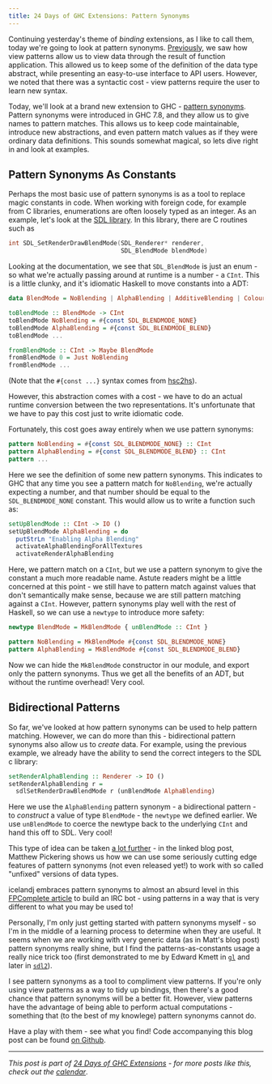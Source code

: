 ```yaml
---
title: 24 Days of GHC Extensions: Pattern Synonyms
---
```


Continuing yesterday's theme of *binding* extensions, as I like to call them,
today we're going to look at pattern
synonyms. [Previously](/posts/2014-12-02-view-patterns.html), we saw how view
patterns allow us to view data through the result of function application. This
allowed us to keep some of the definition of the data type abstract, while
presenting an easy-to-use interface to API users. However, we noted that there
was a syntactic cost - view patterns require the user to learn new syntax.

Today, we'll look at a brand new extension to GHC -
[pattern synonyms](https://downloads.haskell.org/~ghc/7.8.3/docs/html/users_guide/syntax-extns.html#pattern-synonyms). Pattern
synonyms were introduced in GHC 7.8, and they allow us to give names to pattern
matches. This allows us to keep code maintainable, introduce new abstractions,
and even pattern match values as if they were ordinary data definitions. This
sounds somewhat magical, so lets dive right in and look at examples.

## Pattern Synonyms As Constants

Perhaps the most basic use of pattern synonyms is as a tool to replace magic
constants in code. When working with foreign code, for example from C libraries,
enumerations are often loosely typed as an integer. As an example, let's look at
the [SDL library](http://libsdl.org). In this library, there are C routines such
as

```c
int SDL_SetRenderDrawBlendMode(SDL_Renderer* renderer,
                               SDL_BlendMode blendMode)
```


Looking at the documentation, we see that `SDL_BlendMode` is just an enum - so
what we're actually passing around at runtime is a number - a `CInt`. This is a
little clunky, and it's idiomatic Haskell to move constants into a ADT:

```haskell
data BlendMode = NoBlending | AlphaBlending | AdditiveBlending | ColourModulatedBlending

toBlendMode :: BlendMode -> CInt
toBlendMode NoBlending = #{const SDL_BLENDMODE_NONE}
toBlendMode AlphaBlending = #{const SDL_BLENDMODE_BLEND}
toBlendMode ...

fromBlendMode :: CInt -> Maybe BlendMode
fromBlendMode 0 = Just NoBlending
fromBlendMode ...
```

(Note that the `#{const ...}` syntax comes from
[hsc2hs](https://downloads.haskell.org/~ghc/latest/docs/html/users_guide/hsc2hs.html)).

However, this abstraction comes with a cost - we have to do an actual runtime
conversion between the two representations. It's unfortunate that we have to pay
this cost just to write idiomatic code.

Fortunately, this cost goes away entirely when we use pattern synonyms:

```haskell
pattern NoBlending = #{const SDL_BLENDMODE_NONE} :: CInt
pattern AlphaBlending = #{const SDL_BLENDMODE_BLEND} :: CInt
pattern ...
```

Here we see the definition of some new pattern synonyms. This indicates to GHC
that any time you see a pattern match for `NoBlending`, we're actually expecting
a number, and that number should be equal to the `SDL_BLENDMODE_NONE`
constant. This would allow us to write a function such as:

```haskell
setUpBlendMode :: CInt -> IO ()
setUpBlendMode AlphaBlending = do
  putStrLn "Enabling Alpha Blending"
  activateAlphaBlendingForAllTextures
  activateRenderAlphaBlending
```

Here, we pattern match on a `CInt`, but we use a pattern synonym to give the
constant a much more readable name. Astute readers might be a little concerned
at this point - we still have to pattern match against values that don't
semantically make sense, because we are still pattern matching against a
`CInt`. However, pattern synonyms play well with the rest of Haskell, so we can
use a `newtype` to introduce more safety:

```haskell
newtype BlendMode = MkBlendMode { unBlendMode :: CInt }

pattern NoBlending = MkBlendMode #{const SDL_BLENDMODE_NONE}
pattern AlphaBlending = MkBlendMode #{const SDL_BLENDMODE_BLEND}
```

Now we can hide the `MkBlendMode` constructor in our module, and export only the
pattern synonyms. Thus we get all the benefits of an ADT, but without the
runtime overhead! Very cool.

## Bidirectional Patterns

So far, we've looked at how pattern synonyms can be used to help pattern
matching. However, we can do more than this - bidirectional pattern synonyms
also allow us to *create* data. For example, using the previous example, we
already have the ability to send the correct integers to the SDL c library:

```haskell
setRenderAlphaBlending :: Renderer -> IO ()
setRenderAlphaBlending r =
  sdlSetRenderDrawBlendMode r (unBlendMode AlphaBlending)
```

Here we use the `AlphaBlending` pattern synonym - a bidirectional pattern - to
*construct* a value of type `BlendMode` - the `newtype` we defined earlier. We
use `unBlendMode` to coerce the newtype back to the underlying `CInt` and hand
this off to SDL. Very cool!

This type of idea can be taken
[a lot further](https://mpickering.github.io/posts/2014-11-27-pain-free.html) -
in the linked blog post, Matthew Pickering shows us how we can use some seriously
cutting edge features of pattern synonyms (not even released yet!) to work with
so called "unfixed" versions of data types.

icelandj embraces pattern synonyms to almost an absurd level in this
[FPComplete article](https://www.fpcomplete.com/user/icelandj/Pattern%20synonyms)
to build an IRC bot - using patterns in a way that is very different to what you
may be used to!

Personally, I'm only just getting started with pattern synonyms myself - so I'm
in the middle of a learning process to determine when they are useful. It seems
when we are working with very generic data (as in Matt's blog post) pattern
synonyms really shine, but I find the patterns-as-constants usage a really nice
trick too (first
demonstrated to me by Edward Kmett in
[`gl`](http://hackage.haskell.org/package/gl) and later in
[`sdl2`](http://hackage.haskell.org/package/sdl2)).

I see pattern synonyms as a tool to compliment view patterns. If you're only
using view patterns as a way to tidy up bindings, then there's a good chance
that pattern synonyms will be a better fit. However, view patterns have the
advantage of being able to perform actual computations - something that (to the
best of my knowlege) pattern synonyms cannot do.

Have a play with them - see what you find! Code accompanying this blog post can
be found
[on Github](https://github.com/ocharles/blog/blob/master/code/2014-12-03-pattern-synonyms.hs).

----

*This post is part of
[24 Days of GHC Extensions](/pages/2014-12-01-24-days-of-ghc-extensions.html) -
for more posts like this, check out the
[calendar](/pages/2014-12-01-24-days-of-ghc-extensions.html)*.
